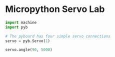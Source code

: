 # Micropython Servo Lab

```py
import machine
import pyb

# The pyboard has four simple servo connections
servo = pyb.Servo(1)

servo.angle(90, 5000)
```
